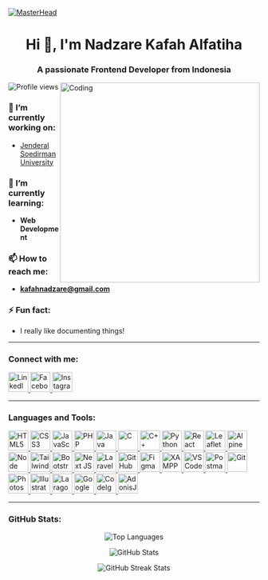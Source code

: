 <!-- GitHub README Profile -->
[![MasterHead](https://miro.medium.com/v2/resize:fit:1358/1*X7Q84nkQN1DiFXC-rQLt9g.gif)](https://nadzareka.my.id)
<h1 align="center">Hi 👋, I'm Nadzare Kafah Alfatiha</h1>
<h3 align="center">A passionate Frontend Developer from Indonesia</h3>

<img align="right" alt="Coding" width="400" src="https://user-images.githubusercontent.com/69011963/137184767-79a13ec7-1bb3-4341-a6da-3a149c9c159a.gif">

<p align="left">
  <img src="https://komarev.com/ghpvc/?username=nadzare&label=Profile%20views&color=0e75b6&style=flat" alt="Profile views" />
</p>

### 🔭 I’m currently working on:
- [Jenderal Soedirman University](https://unsoed.ac.id/)

### 🌱 I’m currently learning:
- **Web Development**

### 📫 How to reach me:
- **kafahnadzare@gmail.com**

### ⚡ Fun fact:
- I really like documenting things!

---

<h3 align="left">Connect with me:</h3>
<p align="left">
  <a href="https://linkedin.com/in/nadzare-kafah-alfatiha" target="_blank">
    <img src="https://img.icons8.com/color/48/000000/linkedin.png" alt="LinkedIn" width="40" />
  </a>
  <a href="https://fb.com/nadzare.alfatiha" target="_blank">
    <img src="https://img.icons8.com/color/48/000000/facebook.png" alt="Facebook" width="40" />
  </a>
  <a href="https://instagram.com/nadzarekafaha" target="_blank">
    <img src="https://img.icons8.com/color/48/000000/instagram-new.png" alt="Instagram" width="40" />
  </a>
</p>

---

<h3 align="left">Languages and Tools:</h3>
<p align="left">
  <a href="https://www.w3.org/html/" target="_blank" rel="noreferrer">
    <img src="https://img.icons8.com/color/48/000000/html-5.png" alt="HTML5" width="40" />
  </a>
  <a href="https://www.w3schools.com/css/" target="_blank" rel="noreferrer">
    <img src="https://img.icons8.com/color/48/000000/css3.png" alt="CSS3" width="40" />
  </a>
  <a href="https://developer.mozilla.org/en-US/docs/Web/JavaScript" target="_blank" rel="noreferrer">
    <img src="https://img.icons8.com/color/48/000000/javascript.png" alt="JavaScript" width="40" />
  </a>
  <a href="https://www.php.net/" target="_blank" rel="noreferrer">
    <img src="https://img.icons8.com/offices/48/000000/php-logo.png" alt="PHP" width="40" />
  </a>
  <a href="https://www.java.com/" target="_blank" rel="noreferrer">
    <img src="https://img.icons8.com/color/48/000000/java-coffee-cup-logo.png" alt="Java" width="40" />
  </a>
  <a href="https://www.cprogramming.com/" target="_blank" rel="noreferrer">
    <img src="https://img.icons8.com/color/48/000000/c-programming.png" alt="C" width="40" />
  </a>
  <a href="https://www.w3schools.com/cpp/" target="_blank" rel="noreferrer">
    <img src="https://img.icons8.com/color/48/000000/c-plus-plus-logo.png" alt="C++" width="40" />
  </a>
  <a href="https://www.python.org/" target="_blank" rel="noreferrer">
    <img src="https://img.icons8.com/color/48/000000/python.png" alt="Python" width="40" />
  </a>
  <a href="https://react.dev/" target="_blank" rel="noreferrer">
    <img src="https://img.icons8.com/color/48/000000/react-native.png" alt="React JS" width="40" />
  </a>
  <a href="https://leafletjs.com/" target="_blank" rel="noreferrer">
    <img src="https://img.icons8.com/color/48/000000/worldwide-location.png" alt="Leaflet JS" width="40" />
  </a>
  <a href="https://alpinejs.dev/" target="_blank" rel="noreferrer">
    <img src="https://img.icons8.com/color/48/000000/alpine.png" alt="Alpine JS" width="40" />
  </a>
  <a href="https://nodejs.org/" target="_blank" rel="noreferrer">
    <img src="https://img.icons8.com/color/48/000000/nodejs.png" alt="Node JS" width="40" />
  </a>
  <a href="https://tailwindcss.com/" target="_blank" rel="noreferrer">
    <img src="https://img.icons8.com/color/48/000000/tailwindcss.png" alt="Tailwind CSS" width="40" />
  </a>
  <a href="https://getbootstrap.com" target="_blank" rel="noreferrer">
    <img src="https://img.icons8.com/color/48/000000/bootstrap.png" alt="Bootstrap" width="40" />
  </a>
  <a href="https://nextjs.org/" target="_blank" rel="noreferrer">
    <img src="https://img.icons8.com/color/48/000000/nextjs.png" alt="Next JS" width="40" />
  </a>
  <a href="https://laravel.com/" target="_blank" rel="noreferrer">
    <img src="https://img.icons8.com/fluency/48/000000/laravel.png" alt="Laravel" width="40" />
  </a>
  <a href="https://github.com/" target="_blank" rel="noreferrer">
    <img src="https://img.icons8.com/ios-glyphs/48/000000/github.png" alt="GitHub" width="40" />
  </a>
  <a href="https://figma.com/" target="_blank" rel="noreferrer">
    <img src="https://img.icons8.com/color/48/000000/figma.png" alt="Figma" width="40" />
  </a>
  <a href="https://www.apachefriends.org/" target="_blank" rel="noreferrer">
    <img src="https://img.icons8.com/color/48/000000/xampp.png" alt="XAMPP" width="40" />
  </a>
  <a href="https://code.visualstudio.com/" target="_blank" rel="noreferrer">
    <img src="https://img.icons8.com/color/48/000000/visual-studio-code-2019.png" alt="VS Code" width="40" />
  </a>
  <a href="https://www.postman.com/" target="_blank" rel="noreferrer">
    <img src="https://img.icons8.com/dusk/48/000000/postman-api.png" alt="Postman" width="40" />
  </a>
  <a href="https://git-scm.com/" target="_blank" rel="noreferrer">
    <img src="https://img.icons8.com/color/48/000000/git.png" alt="Git" width="40" />
  </a>
  <a href="https://www.adobe.com/products/photoshop.html" target="_blank" rel="noreferrer">
    <img src="https://img.icons8.com/color/48/000000/adobe-photoshop.png" alt="Photoshop" width="40" />
  </a>
  <a href="https://www.adobe.com/products/illustrator.html" target="_blank" rel="noreferrer">
    <img src="https://img.icons8.com/color/48/000000/adobe-illustrator.png" alt="Illustrator" width="40" />
  </a>
  <a href="https://laragon.org/" target="_blank" rel="noreferrer">
    <img src="https://img.icons8.com/fluency/48/000000/laragon.png" alt="Laragon" width="40" />
  </a>
  <a href="https://colab.research.google.com/" target="_blank" rel="noreferrer">
    <img src="https://img.icons8.com/color/48/000000/google-colab.png" alt="Google Colab" width="40" />
  </a>
  <a href="https://codeigniter.com/" target="_blank" rel="noreferrer">
    <img src="https://img.icons8.com/color/48/000000/codeigniter.png" alt="CodeIgniter" width="40" />
  </a>
  <a href="https://adonisjs.com/" target="_blank" rel="noreferrer">
    <img src="https://img.icons8.com/external-tal-revivo-color-tal-revivo/48/external-adonisjs-a-nodejs-mvc-framework-used-to-write-server-side-web-applications-logo-color-tal-revivo.png" alt="AdonisJS" width="40" />
  </a>
</p>


---

<h3 align="left">GitHub Stats:</h3>
<p align="center">
  <img src="https://github-readme-stats.vercel.app/api/top-langs/?username=nadzare&layout=compact&theme=radical" alt="Top Languages" />
</p>
<p align="center">
  <img src="https://github-readme-stats.vercel.app/api?username=nadzare&show_icons=true&locale=en&theme=radical" alt="GitHub Stats" />
</p>
<p align="center">
  <img src="https://github-readme-streak-stats.herokuapp.com/?user=nadzare&theme=radical" alt="GitHub Streak Stats" />
</p>
